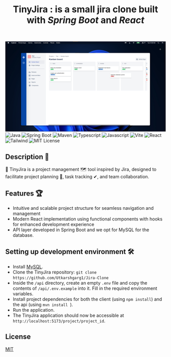 <h1 style="text-align:center">TinyJira : is a small jira clone built with <b><i>Spring Boot</b></i> and <b><i>React</i></b></h1> <br>

![Home](https://raw.githubusercontent.com/Ayyoub-ESSADEQ/TinyJira/main/media/TinyJira.png) <br>
![Java](https://img.shields.io/badge/-Java-%23000000?logo=openjdk) ![Spring Boot](https://img.shields.io/badge/-Spring_Boot-%23a8ffad?logo=springboot) ![Maven](https://img.shields.io/badge/-Maven-%236D00CC?logo=apachemaven) ![Typescript](https://img.shields.io/badge/-Typescript-gray?logo=typescript) ![Javascript](https://img.shields.io/badge/-Javascript-gray?logo=javascript) ![Vite](https://img.shields.io/badge/-Vite-violet?logo=vite) ![React](https://img.shields.io/badge/-React-blue?logo=react) ![Tailwind](https://img.shields.io/badge/-Tailwind-cyan?logo=tailwindcss&labelColor=cyan) ![MIT License](https://img.shields.io/badge/license-MIT-blue)

## Description 📗
👑 TinyJira is a project management 🗺 tool inspired by Jira, designed to facilitate project planning 💪, task tracking ✔, and team collaboration.

## Features 🏆

- Intuitive and scalable project structure for seamless navigation and management
- Modern React implementation using functional components with hooks for enhanced development experience
- API layer developed in Spring Boot and we opt for MySQL for the database.

## Setting up development environment 🛠

- Install [MySQL](https://www.mysql.com/).
- Clone the TinyJira repository: `git clone https://github.com/Utkarshgarg1/Jira-Clone`
- Inside the `/api` directory, create an empty `.env` file and copy the contents of `/api/.env.example` into it. Fill in the required environment variables.
- Install project dependencies for both the client (using `npm install`) and the api (using `mvn install
`).
- Run the application.
- The TinyJira application should now be accessible at `http://localhost:5173/project/project_id`.

## License

[MIT](https://opensource.org/licenses/MIT)
